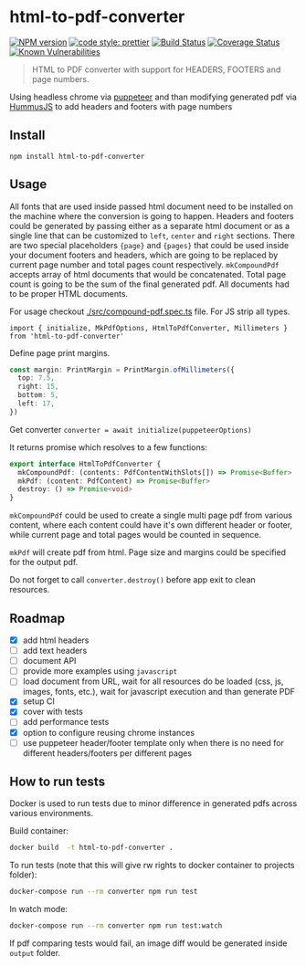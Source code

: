 # html-to-pdf-converter

[![NPM version][npm-badge-url]][npm-url]
[![code style: prettier][prettier-badge-url]][prettier-url]
[![Build Status][travis-ci-badge-url]][travis-ci-url]
[![Coverage Status][coveralls-badge-url]][coveralls-url]
[![Known Vulnerabilities][snyk-badge-url]][snyk-url]

> HTML to PDF converter with support for HEADERS, FOOTERS and page numbers.

Using headless chrome via [puppeteer](https://github.com/GoogleChrome/puppeteer) and than modifying generated pdf via [HummusJS](https://github.com/galkahana/HummusJS) to add headers and footers with page numbers

## Install

```shell
npm install html-to-pdf-converter
```

## Usage

All fonts that are used inside passed html document need to be installed on the machine where the conversion is going to happen.
Headers and footers could be generated by passing either as a separate html document or as a single line that can be customized to `left`, `center` and `right` sections.
There are two special placeholders `{page}` and `{pages}` that could be used inside your document footers and headers, which are going to be replaced by current page number and total pages count respectively.
`mkCompoundPdf` accepts array of html documents that would be concatenated. Total page count is going to be the sum of the final generated pdf.
All documents had to be proper HTML documents.

For usage checkout [./src/compound-pdf.spec.ts](https://github.com/moshensky/html-to-pdf-converter/blob/master/src/compound-pdf.spec.ts) file. For JS strip all types.

`import { initialize, MkPdfOptions, HtmlToPdfConverter, Millimeters } from 'html-to-pdf-converter'`

Define page print margins.

```ts
const margin: PrintMargin = PrintMargin.ofMillimeters({
  top: 7.5,
  right: 15,
  bottom: 5,
  left: 17,
})
```

Get converter
`converter = await initialize(puppeteerOptions)`

It returns promise which resolves to a few functions:

```ts
export interface HtmlToPdfConverter {
  mkCompoundPdf: (contents: PdfContentWithSlots[]) => Promise<Buffer>
  mkPdf: (content: PdfContent) => Promise<Buffer>
  destroy: () => Promise<void>
}
```

`mkCompoundPdf` could be used to create a single multi page pdf from various content, where each content could have it's own different header or footer, while current page and total pages would be counted in sequence.

`mkPdf` will create pdf from html. Page size and margins could be specified for the output pdf.

Do not forget to call `converter.destroy()` before app exit to clean resources.

## Roadmap

- [x] add html headers
- [ ] add text headers
- [ ] document API
- [ ] provide more examples using `javascript`
- [ ] load document from URL, wait for all resources do be loaded (css, js, images, fonts, etc.), wait for javascript execution and than generate PDF
- [x] setup CI
- [x] cover with tests
- [ ] add performance tests
- [x] option to configure reusing chrome instances
- [ ] use puppeteer header/footer template only when there is no need for different headers/footers per different pages

## How to run tests

Docker is used to run tests due to minor difference in generated pdfs across various environments.

Build container:

```bash
docker build  -t html-to-pdf-converter .
```

To run tests (note that this will give rw rights to docker container to projects folder):

```bash
docker-compose run --rm converter npm run test
```

In watch mode:

```bash
docker-compose run --rm converter npm run test:watch
```

If pdf comparing tests would fail, an image diff would be generated inside `output` folder.

[npm-url]: https://www.npmjs.com/package/html-to-pdf-converter
[npm-badge-url]: https://img.shields.io/npm/v/html-to-pdf-converter.svg
[prettier-url]: https://github.com/prettier/prettier
[prettier-badge-url]: https://img.shields.io/badge/code_style-prettier-ff69b4.svg
[travis-ci-url]: https://travis-ci.org/moshensky/html-to-pdf-converter
[travis-ci-badge-url]: https://travis-ci.org/moshensky/html-to-pdf-converter.svg?branch=master
[coveralls-badge-url]: https://coveralls.io/repos/github/moshensky/html-to-pdf-converter/badge.svg?branch=master
[coveralls-url]: https://coveralls.io/github/moshensky/html-to-pdf-converter?branch=master
[snyk-badge-url]: https://snyk.io/test/github/moshensky/html-to-pdf-converter/badge.svg?targetFile=package.json
[snyk-url]: https://snyk.io/test/github/moshensky/html-to-pdf-converter?targetFile=package.json
